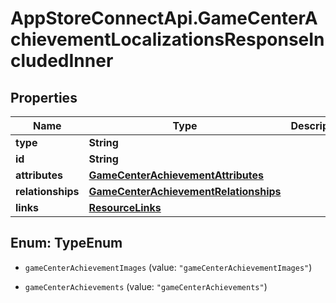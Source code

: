 # AppStoreConnectApi.GameCenterAchievementLocalizationsResponseIncludedInner

## Properties

Name | Type | Description | Notes
------------ | ------------- | ------------- | -------------
**type** | **String** |  | 
**id** | **String** |  | 
**attributes** | [**GameCenterAchievementAttributes**](GameCenterAchievementAttributes.md) |  | [optional] 
**relationships** | [**GameCenterAchievementRelationships**](GameCenterAchievementRelationships.md) |  | [optional] 
**links** | [**ResourceLinks**](ResourceLinks.md) |  | [optional] 



## Enum: TypeEnum


* `gameCenterAchievementImages` (value: `"gameCenterAchievementImages"`)

* `gameCenterAchievements` (value: `"gameCenterAchievements"`)




